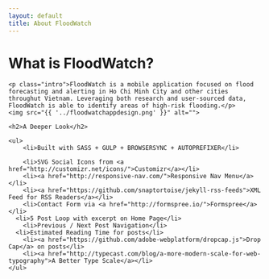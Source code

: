 ```yaml
---
layout: default
title: About FloodWatch
---
```


<div class="post">
	<h1 class="pageTitle">What is FloodWatch?</h1>

    <p class="intro">FloodWatch is a mobile application focused on flood forecasting and alerting in Ho Chi Minh City and other cities throughut Vietnam. Leveraging both research and user-sourced data, FloodWatch is able to identify areas of high-risk flooding.</p>
    <img src="{{ '../floodwatchappdesign.png' }}" alt="">

    <h2>A Deeper Look</h2>

    <ul>
    	<li>Built with SASS + GULP + BROWSERSYNC + AUTOPREFIXER</li>

  		<li>SVG Social Icons from <a href="http://customizr.net/icons/">Customizr</a></li>
  		<li><a href="http://responsive-nav.com/">Responsive Nav Menu</a></li>
  		<li><a href="https://github.com/snaptortoise/jekyll-rss-feeds">XML Feed for RSS Readers</a></li>
  		<li>Contact Form via <a href="http://formspree.io/">Formspree</a></li>
      <li>5 Post Loop with excerpt on Home Page</li>
  		<li>Previous / Next Post Navigation</li>
      <li>Estimated Reading Time for posts</li>
  		<li><a href="https://github.com/adobe-webplatform/dropcap.js">Drop Cap</a> on posts</li>
  		<li><a href="http://typecast.com/blog/a-more-modern-scale-for-web-typography">A Better Type Scale</a></li>
  	</ul>
</div>
